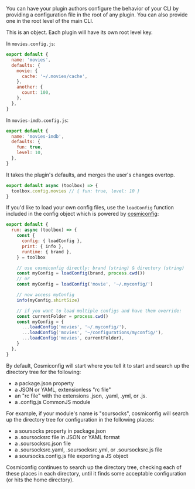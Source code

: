 You can have your plugin authors configure the behavior of your CLI by providing a configuration file in the root of any plugin. You can also provide one in the root level of the main CLI.

This is an object. Each plugin will have its own root level key.

In `movies.config.js`:

```js
export default {
  name: 'movies',
  defaults: {
    movie: {
      cache: '~/.movies/cache',
    },
    another: {
      count: 100,
    },
  },
}
```

In `movies-imdb.config.js`:

```js
export default {
  name: 'movies-imdb',
  defaults: {
    fun: true,
    level: 10,
  },
}
```

It takes the plugin's defaults, and merges the user's changes overtop.

```js
export default async (toolbox) => {
  toolbox.config.movies // { fun: true, level: 10 }
}
```

If you'd like to load your own config files, use the `loadConfig` function included in the config object which is powered by [cosmiconfig](https://github.com/davidtheclark/cosmiconfig):

```js
export default {
  run: async (toolbox) => {
    const {
      config: { loadConfig },
      print: { info },
      runtime: { brand },
    } = toolbox

    // use cosmiconfig directly: brand (string) & directory (string)
    const myConfig = loadConfig(brand, process.cwd())
    // or
    const myConfig = loadConfig('movie', '~/.myconfig/')

    // now access myConfig
    info(myConfig.shirtSize)

    // if you want to load multiple configs and have them override:
    const currentFolder = process.cwd()
    const myConfig = {
      ...loadConfig('movies', '~/.myconfig/'),
      ...loadConfig('movies', '~/configurations/myconfig/'),
      ...loadConfig('movies', currentFolder),
    }
  },
}
```

By default, Cosmiconfig will start where you tell it to start and search up the directory tree for the following:

- a package.json property
- a JSON or YAML, extensionless "rc file"
- an "rc file" with the extensions .json, .yaml, .yml, or .js.
- a .config.js CommonJS module

For example, if your module's name is "soursocks", cosmiconfig will search up the directory tree for configuration in the following places:

- a soursocks property in package.json
- a .soursocksrc file in JSON or YAML format
- a .soursocksrc.json file
- a .soursocksrc.yaml, .soursocksrc.yml, or .soursocksrc.js file
- a soursocks.config.js file exporting a JS object

Cosmiconfig continues to search up the directory tree, checking each of these places in each directory, until it finds some acceptable configuration (or hits the home directory).
